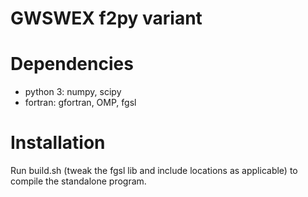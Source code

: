 # GWSWEX f2py variant

# Dependencies
* python 3: numpy, scipy
* fortran: gfortran, OMP, fgsl

# Installation
Run build.sh (tweak the fgsl lib and include locations as applicable) to compile the standalone program.   